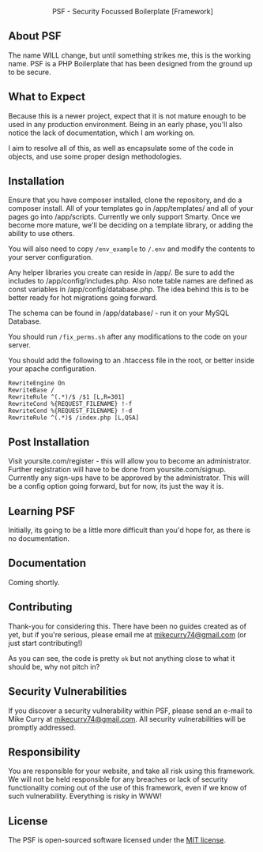 <p align="center">PSF - Security Focussed Boilerplate [Framework]</p>

## About PSF
The name WILL change, but until something strikes me, this is
the working name. PSF is a PHP Boilerplate that has been designed 
from the ground up to be secure.

## What to Expect
Because this is a newer project, expect that it
is not mature enough to be used in any production environment.
Being in an early phase, you'll also notice the lack of 
documentation, which I am working on.

I aim to resolve all of this, as well as encapsulate some of the 
code in objects, and use some proper design methodologies.

## Installation
Ensure that you have composer installed, clone the repository, and
do a composer install. All of your templates go in 
/app/templates/ and all of your pages go into /app/scripts. Currently
we only support Smarty. Once we become more mature, we'll be deciding
on a template library, or adding the ability to use others.

You will also need to copy `/env_example` to `/.env` and modify the 
contents to your server configuration. 

Any helper libraries you create can reside in /app/. Be sure to add the
includes to /app/config/includes.php. Also note table names are defined
as const variables in /app/config/database.php. The idea behind this is
to be better ready for hot migrations going forward.

The schema can be found in /app/database/ - run it on your MySQL Database.

You should run `/fix_perms.sh` after any modifications to the code on
your server.

You should add the following to an .htaccess file in the root, or better
inside your apache configuration.

~~~~
RewriteEngine On
RewriteBase /
RewriteRule ^(.*)/$ /$1 [L,R=301]
RewriteCond %{REQUEST_FILENAME} !-f
RewriteCond %{REQUEST_FILENAME} !-d
RewriteRule ^(.*)$ /index.php [L,QSA]
~~~~

## Post Installation
Visit yoursite.com/register - this will allow you to become an 
administrator. Further registration will have to be done from 
yoursite.com/signup. Currently any sign-ups have to be approved
by the administrator. This will be a config option going forward,
but for now, its just the way it is.

## Learning PSF
Initially, its going to be a little more difficult than you'd hope
for, as there is no documentation.

## Documentation
Coming shortly.

## Contributing
Thank-you for considering this. There have been no guides created 
as of yet, but if you're serious, please email me at 
mikecurry74@gmail.com (or just start contributing!)

As you can see, the code is pretty `ok` but not anything close
to what it should be, why not pitch in?

## Security Vulnerabilities
If you discover a security vulnerability within PSF, please send 
an e-mail to Mike Curry at mikecurry74@gmail.com. All security 
vulnerabilities will be promptly addressed.

## Responsibility
You are responsible for your website, and take all risk using this
framework. We will not be held responsible for any breaches or
lack of security functionality coming out of the use of this framework,
even if we know of such vulnerability. Everything is risky in WWW!

## License
The PSF is open-sourced software licensed under the 
[MIT license](http://opensource.org/licenses/MIT).
